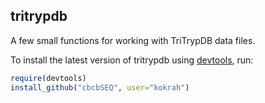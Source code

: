 tritrypdb
---------
A few small functions for working with TriTrypDB data files.

To install the latest version of tritrypdb using [devtools](https://github.com/hadley/devtools), 
run:
```r
require(devtools)
install_github("cbcbSEQ", user="kokrah")
```
